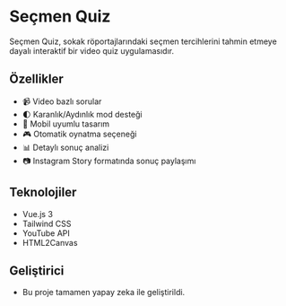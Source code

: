 # Seçmen Quiz

Seçmen Quiz, sokak röportajlarındaki seçmen tercihlerini tahmin etmeye dayalı interaktif bir video quiz uygulamasıdır.

## Özellikler

- 📹 Video bazlı sorular
- 🌓 Karanlık/Aydınlık mod desteği
- 📱 Mobil uyumlu tasarım
- 🎮 Otomatik oynatma seçeneği
- 📊 Detaylı sonuç analizi
- 📷 Instagram Story formatında sonuç paylaşımı

## Teknolojiler
- Vue.js 3
- Tailwind CSS
- YouTube API
- HTML2Canvas

## Geliştirici
- Bu proje tamamen yapay zeka ile geliştirildi.